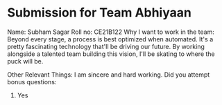 Submission for Team Abhiyaan
=====================================

Name:
Subham Sagar
Roll no:
CE21B122
Why I want to work in the team:
Beyond every stage, a process is best optimized when automated. It's a pretty fascinating technology that'll be driving our future. By working alongside a talented team building this vision, I'll be skating to where the puck will be.

Other Relevant Things:
I am sincere and hard working.
Did  you attempt bonus questions:
1. Yes

